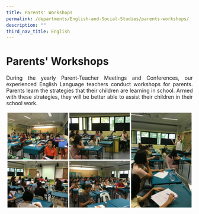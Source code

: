 ```yaml
---
title: Parents' Workshops
permalink: /departments/English-and-Social-Studies/parents-workshops/
description: ""
third_nav_title: English
---
```

# Parents' Workshops

<p style="text-align: justify;"> During the yearly Parent-Teacher Meetings and Conferences, our experienced English Language teachers conduct workshops for parents. Parents learn the strategies that their children are learning in school. Armed with these strategies, they will be better able to assist their children in their school work.</p>

![](/images/Departments/English%20and%20Social%20Studies/17.jpg)